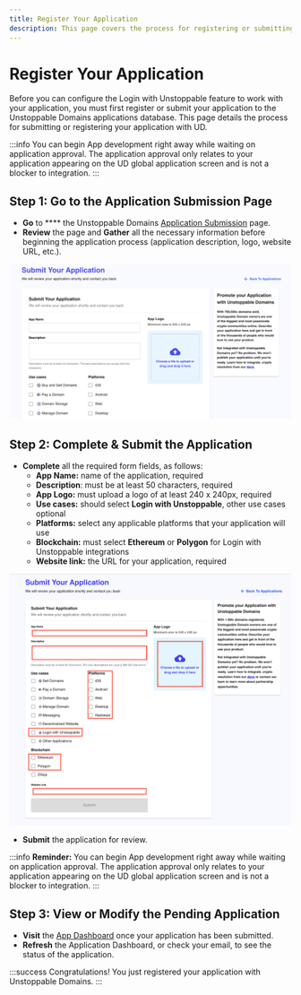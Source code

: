 ```yaml
---
title: Register Your Application
description: This page covers the process for registering or submitting your application to Unstoppable Domains. This is the first step to use the Login with Unstoppable feature.
---
```


# Register Your Application

Before you can configure the Login with Unstoppable feature to work with your application, you must first register or submit your application to the Unstoppable Domains applications database. This page details the process for submitting or registering your application with UD.

:::info
You can begin App development right away while waiting on application approval. The application approval only relates to your application appearing on the UD global application screen and is not a blocker to integration.
:::

## Step 1: Go to the Application Submission Page

* **Go** to **** the Unstoppable Domains [Application Submission](https://unstoppabledomains.com/app-submission) page.
* **Review** the page and **Gather** all the necessary information before beginning the application process (application description, logo, website URL, etc.).

![Application Submission Page](../../images/submit-your-application.png '#display=block;margin-left=auto;margin-right=auto;width=70%;')

## Step 2: Complete & Submit the Application

* **Complete** all the required form fields, as follows:&#x20;
  * **App Name:** name of the application, required
  * **Description**: must be at least 50 characters, required
  * **App Logo:** must upload a logo of at least 240 x 240px, required
  * **Use cases:** should select **Login with Unstoppable**, other use cases optional
  * **Platforms:** select any applicable platforms that your application will use
  * **Blockchain:** must select **Ethereum** or **Polygon** for Login with Unstoppable integrations
  * **Website link:** the URL for your application, required

![Required fields to register application using Login with Unstoppable](../../images/submit_your_application_login.png '#display=block;margin-left=auto;margin-right=auto;width=70%;')

* **Submit** the application for review.

:::info
**Reminder:** You can begin App development right away while waiting on application approval. The application approval only relates to your application appearing on the UD global application screen and is not a blocker to integration.
:::

## Step 3: View or Modify the Pending Application

* **Visit** the [App Dashboard](https://unstoppabledomains.com/app-dashboard) once your application has been submitted.&#x20;
* **Refresh** the Application Dashboard, or check your email, to see the status of the application.

:::success Congratulations!
You just registered your application with Unstoppable Domains.
:::
